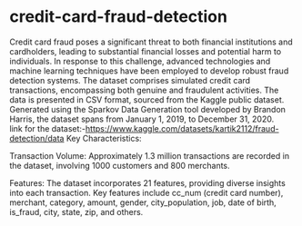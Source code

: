 # credit-card-fraud-detection
Credit card fraud poses a significant threat to both financial institutions and cardholders, leading to substantial financial losses and potential harm to individuals. In response to this challenge, advanced technologies and machine learning techniques have been employed to develop robust fraud detection systems.
The dataset comprises simulated credit card transactions, encompassing both genuine and fraudulent activities. The data is presented in CSV format, sourced from the Kaggle public dataset. Generated using the Sparkov Data Generation tool developed by Brandon Harris, the dataset spans from January 1, 2019, to December 31, 2020.    
link for the dataset:-https://www.kaggle.com/datasets/kartik2112/fraud-detection/data
Key Characteristics:

 Transaction Volume: 
Approximately 1.3 million transactions are recorded in the dataset, involving 1000 customers and 800 merchants.

 Features:
The dataset incorporates 21 features, providing diverse insights into each transaction. Key features include cc_num (credit card number), merchant, category, amount, gender, city_population, job, date of birth, is_fraud, city, state, zip, and others.

